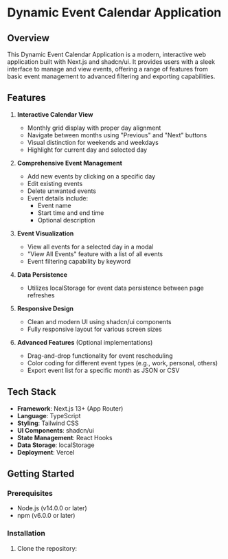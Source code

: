 # Dynamic Event Calendar Application

## Overview

This Dynamic Event Calendar Application is a modern, interactive web application built with Next.js and shadcn/ui. It provides users with a sleek interface to manage and view events, offering a range of features from basic event management to advanced filtering and exporting capabilities.

## Features

1. **Interactive Calendar View**
   - Monthly grid display with proper day alignment
   - Navigate between months using "Previous" and "Next" buttons
   - Visual distinction for weekends and weekdays
   - Highlight for current day and selected day

2. **Comprehensive Event Management**
   - Add new events by clicking on a specific day
   - Edit existing events
   - Delete unwanted events
   - Event details include:
     - Event name
     - Start time and end time
     - Optional description

3. **Event Visualization**
   - View all events for a selected day in a modal
   - "View All Events" feature with a list of all events
   - Event filtering capability by keyword

4. **Data Persistence**
   - Utilizes localStorage for event data persistence between page refreshes

5. **Responsive Design**
   - Clean and modern UI using shadcn/ui components
   - Fully responsive layout for various screen sizes

6. **Advanced Features** (Optional implementations)
   - Drag-and-drop functionality for event rescheduling
   - Color coding for different event types (e.g., work, personal, others)
   - Export event list for a specific month as JSON or CSV

## Tech Stack

- **Framework**: Next.js 13+ (App Router)
- **Language**: TypeScript
- **Styling**: Tailwind CSS
- **UI Components**: shadcn/ui
- **State Management**: React Hooks
- **Data Storage**: localStorage
- **Deployment**: Vercel

## Getting Started

### Prerequisites

- Node.js (v14.0.0 or later)
- npm (v6.0.0 or later)

### Installation

1. Clone the repository:
